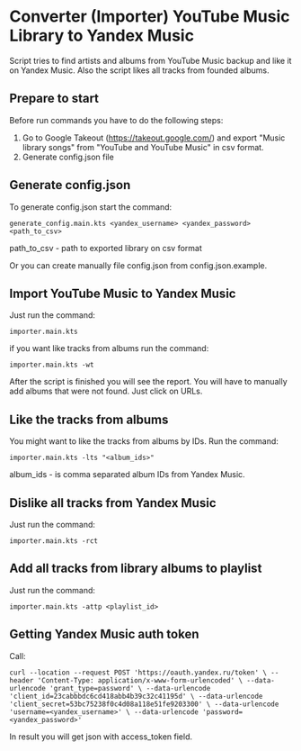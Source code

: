 # Converter (Importer) YouTube Music Library to Yandex Music
Script tries to find artists and albums from YouTube Music backup and like it on Yandex Music.
Also the script likes all tracks from founded albums.

## Prepare to start
Before run commands you have to do the following steps:
1. Go to Google Takeout (https://takeout.google.com/)
   and export "Music library songs" from "YouTube and YouTube Music" in csv format.
2. Generate config.json file
   

## Generate config.json
To generate config.json start the command:

`generate_config.main.kts <yandex_username> <yandex_password> <path_to_csv>`

path_to_csv - path to exported library on csv format

Or you can create manually file config.json from config.json.example.

## Import YouTube Music to Yandex Music
Just run the command:

   `importer.main.kts`

if you want like tracks from albums run the command:

`importer.main.kts -wt`

After the script is finished you will see the report. You will have to manually add albums that were not found.
Just click on URLs.

## Like the tracks from albums
You might want to like the tracks from albums by IDs.
Run the command:

   `importer.main.kts -lts "<album_ids>"`

album_ids - is comma separated album IDs from Yandex Music.

## Dislike all tracks from Yandex Music
Just run the command:

`importer.main.kts -rct`

## Add all tracks from  library albums to playlist
Just run the command:

`importer.main.kts -attp <playlist_id>`


## Getting Yandex Music auth token
Call:

`curl --location --request POST 'https://oauth.yandex.ru/token' \
--header 'Content-Type: application/x-www-form-urlencoded' \
--data-urlencode 'grant_type=password' \
--data-urlencode 'client_id=23cabbbdc6cd418abb4b39c32c41195d' \
--data-urlencode 'client_secret=53bc75238f0c4d08a118e51fe9203300' \
--data-urlencode 'username=<yandex_username>' \
--data-urlencode 'password=<yandex_password>'`

In result you will get json with access_token field.
